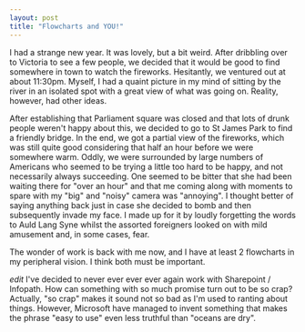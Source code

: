 ```yaml
---
layout: post
title: "Flowcharts and YOU!"
---
```

I had a strange new year. It was lovely, but a bit weird. After dribbling over
to Victoria to see a few people, we decided that it would be good to find
somewhere in town to watch the fireworks. Hesitantly, we ventured out at about
11:30pm. Myself, I had a quaint picture in my mind of sitting by the river in
an isolated spot with a great view of what was going on. Reality, however, had
other ideas.

After establishing that Parliament square was closed and that lots of drunk
people weren't happy about this, we decided to go to St James Park to find a
friendly bridge. In the end, we got a partial view of the fireworks, which was
still quite good considering that half an hour before we were somewhere warm.
Oddly, we were surrounded by large numbers of Americans who seemed to be
trying a little too hard to be happy, and not necessarily always succeeding.
One seemed to be bitter that she had been waiting there for "over an hour" and
that me coming along with moments to spare with my "big" and "noisy" camera
was "annoying". I thought better of saying anything back just in case she
decided to bomb and then subsequently invade my face. I made up for it by
loudly forgetting the words to Auld Lang Syne whilst the assorted foreigners
looked on with mild amusement and, in some cases, fear.

The wonder of work is back with me now, and I have at least 2 flowcharts in my
peripheral vision. I think both must be important.

*edit* I've decided to never ever ever ever again work with Sharepoint /
Infopath. How can something with so much promise turn out to be so crap?
Actually, "so crap" makes it sound not so bad as I'm used to ranting about
things. However, Microsoft have managed to invent something that makes the
phrase "easy to use" even less truthful than "oceans are dry".

